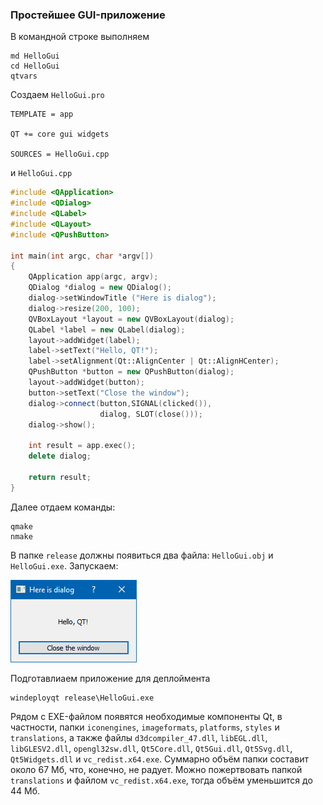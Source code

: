 ### Простейшее GUI-приложение

В командной строке выполняем

```
md HelloGui
cd HelloGui
qtvars
```

Создаем `HelloGui.pro`

```
TEMPLATE = app

QT += core gui widgets

SOURCES = HelloGui.cpp
```

и `HelloGui.cpp`

```cpp
#include <QApplication>
#include <QDialog>
#include <QLabel>
#include <QLayout>
#include <QPushButton>

int main(int argc, char *argv[])
{
    QApplication app(argc, argv);
    QDialog *dialog = new QDialog();
    dialog->setWindowTitle ("Here is dialog");
    dialog->resize(200, 100);
    QVBoxLayout *layout = new QVBoxLayout(dialog);
    QLabel *label = new QLabel(dialog);
    layout->addWidget(label);
    label->setText("Hello, QT!");
    label->setAlignment(Qt::AlignCenter | Qt::AlignHCenter);
    QPushButton *button = new QPushButton(dialog);
    layout->addWidget(button);
    button->setText("Close the window");
    dialog->connect(button,SIGNAL(clicked()),
                    dialog, SLOT(close()));
    dialog->show();

    int result = app.exec();
    delete dialog;

    return result;
}
```

Далее отдаем команды:

```
qmake
nmake
```

В папке `release` должны появиться два файла: `HelloGui.obj` и `HelloGui.exe`. Запускаем:

![HelloGui](img/HelloGui.png)


Подготавлиаем приложение для деплоймента

```
windeployqt release\HelloGui.exe
```

Рядом с EXE-файлом появятся необходимые компоненты Qt, в частности, папки `iconengines`, `imageformats`, `platforms`, `styles` и `translations`, а также файлы `d3dcompiler_47.dll`, `libEGL.dll`, `libGLESV2.dll`, `opengl32sw.dll`, `Qt5Core.dll`, `Qt5Gui.dll`, `Qt5Svg.dll`, `Qt5Widgets.dll` и `vc_redist.x64.exe`. Суммарно объём папки составит около 67 Мб, что, конечно, не радует. Можно пожертвовать папкой `translations` и файлом `vc_redist.x64.exe`, тогда объём уменьшится до 44 Мб.
